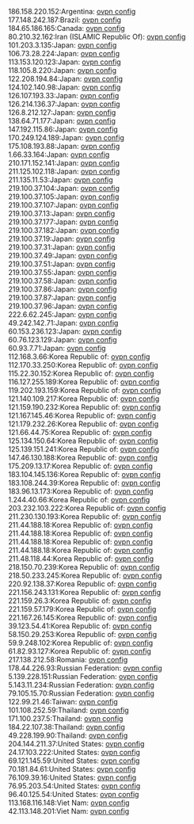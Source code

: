 186.158.220.152:Argentina: [ovpn config](vpn/186_158_220_152.ovpn)  
177.148.242.187:Brazil: [ovpn config](vpn/177_148_242_187.ovpn)  
184.65.186.165:Canada: [ovpn config](vpn/184_65_186_165.ovpn)  
80.210.32.162:Iran (ISLAMIC Republic Of): [ovpn config](vpn/80_210_32_162.ovpn)  
101.203.3.135:Japan: [ovpn config](vpn/101_203_3_135.ovpn)  
106.73.28.224:Japan: [ovpn config](vpn/106_73_28_224.ovpn)  
113.153.120.123:Japan: [ovpn config](vpn/113_153_120_123.ovpn)  
118.105.8.220:Japan: [ovpn config](vpn/118_105_8_220.ovpn)  
122.208.194.84:Japan: [ovpn config](vpn/122_208_194_84.ovpn)  
124.102.140.98:Japan: [ovpn config](vpn/124_102_140_98.ovpn)  
126.107.193.33:Japan: [ovpn config](vpn/126_107_193_33.ovpn)  
126.214.136.37:Japan: [ovpn config](vpn/126_214_136_37.ovpn)  
126.8.212.127:Japan: [ovpn config](vpn/126_8_212_127.ovpn)  
138.64.71.177:Japan: [ovpn config](vpn/138_64_71_177.ovpn)  
147.192.115.86:Japan: [ovpn config](vpn/147_192_115_86.ovpn)  
170.249.124.189:Japan: [ovpn config](vpn/170_249_124_189.ovpn)  
175.108.193.88:Japan: [ovpn config](vpn/175_108_193_88.ovpn)  
1.66.33.164:Japan: [ovpn config](vpn/1_66_33_164.ovpn)  
210.171.152.141:Japan: [ovpn config](vpn/210_171_152_141.ovpn)  
211.125.102.118:Japan: [ovpn config](vpn/211_125_102_118.ovpn)  
211.135.11.53:Japan: [ovpn config](vpn/211_135_11_53.ovpn)  
219.100.37.104:Japan: [ovpn config](vpn/219_100_37_104.ovpn)  
219.100.37.105:Japan: [ovpn config](vpn/219_100_37_105.ovpn)  
219.100.37.107:Japan: [ovpn config](vpn/219_100_37_107.ovpn)  
219.100.37.13:Japan: [ovpn config](vpn/219_100_37_13.ovpn)  
219.100.37.177:Japan: [ovpn config](vpn/219_100_37_177.ovpn)  
219.100.37.182:Japan: [ovpn config](vpn/219_100_37_182.ovpn)  
219.100.37.19:Japan: [ovpn config](vpn/219_100_37_19.ovpn)  
219.100.37.31:Japan: [ovpn config](vpn/219_100_37_31.ovpn)  
219.100.37.49:Japan: [ovpn config](vpn/219_100_37_49.ovpn)  
219.100.37.51:Japan: [ovpn config](vpn/219_100_37_51.ovpn)  
219.100.37.55:Japan: [ovpn config](vpn/219_100_37_55.ovpn)  
219.100.37.58:Japan: [ovpn config](vpn/219_100_37_58.ovpn)  
219.100.37.86:Japan: [ovpn config](vpn/219_100_37_86.ovpn)  
219.100.37.87:Japan: [ovpn config](vpn/219_100_37_87.ovpn)  
219.100.37.96:Japan: [ovpn config](vpn/219_100_37_96.ovpn)  
222.6.62.245:Japan: [ovpn config](vpn/222_6_62_245.ovpn)  
49.242.142.71:Japan: [ovpn config](vpn/49_242_142_71.ovpn)  
60.153.236.123:Japan: [ovpn config](vpn/60_153_236_123.ovpn)  
60.76.123.129:Japan: [ovpn config](vpn/60_76_123_129.ovpn)  
60.93.7.71:Japan: [ovpn config](vpn/60_93_7_71.ovpn)  
112.168.3.66:Korea Republic of: [ovpn config](vpn/112_168_3_66.ovpn)  
112.170.33.250:Korea Republic of: [ovpn config](vpn/112_170_33_250.ovpn)  
115.22.30.152:Korea Republic of: [ovpn config](vpn/115_22_30_152.ovpn)  
116.127.255.189:Korea Republic of: [ovpn config](vpn/116_127_255_189.ovpn)  
119.202.193.159:Korea Republic of: [ovpn config](vpn/119_202_193_159.ovpn)  
121.140.109.217:Korea Republic of: [ovpn config](vpn/121_140_109_217.ovpn)  
121.159.190.232:Korea Republic of: [ovpn config](vpn/121_159_190_232.ovpn)  
121.167.145.46:Korea Republic of: [ovpn config](vpn/121_167_145_46.ovpn)  
121.179.232.26:Korea Republic of: [ovpn config](vpn/121_179_232_26.ovpn)  
121.66.44.75:Korea Republic of: [ovpn config](vpn/121_66_44_75.ovpn)  
125.134.150.64:Korea Republic of: [ovpn config](vpn/125_134_150_64.ovpn)  
125.139.151.241:Korea Republic of: [ovpn config](vpn/125_139_151_241.ovpn)  
147.46.130.188:Korea Republic of: [ovpn config](vpn/147_46_130_188.ovpn)  
175.209.13.17:Korea Republic of: [ovpn config](vpn/175_209_13_17.ovpn)  
183.104.145.136:Korea Republic of: [ovpn config](vpn/183_104_145_136.ovpn)  
183.108.244.39:Korea Republic of: [ovpn config](vpn/183_108_244_39.ovpn)  
183.96.13.173:Korea Republic of: [ovpn config](vpn/183_96_13_173.ovpn)  
1.244.40.66:Korea Republic of: [ovpn config](vpn/1_244_40_66.ovpn)  
203.232.103.222:Korea Republic of: [ovpn config](vpn/203_232_103_222.ovpn)  
211.230.130.193:Korea Republic of: [ovpn config](vpn/211_230_130_193.ovpn)  
211.44.188.18:Korea Republic of: [ovpn config](vpn/211_44_188_18.ovpn)  
211.44.188.18:Korea Republic of: [ovpn config](vpn/211_44_188_18.ovpn)  
211.44.188.18:Korea Republic of: [ovpn config](vpn/211_44_188_18.ovpn)  
211.44.188.18:Korea Republic of: [ovpn config](vpn/211_44_188_18.ovpn)  
211.48.118.44:Korea Republic of: [ovpn config](vpn/211_48_118_44.ovpn)  
218.150.70.239:Korea Republic of: [ovpn config](vpn/218_150_70_239.ovpn)  
218.50.233.245:Korea Republic of: [ovpn config](vpn/218_50_233_245.ovpn)  
220.92.138.37:Korea Republic of: [ovpn config](vpn/220_92_138_37.ovpn)  
221.156.243.131:Korea Republic of: [ovpn config](vpn/221_156_243_131.ovpn)  
221.159.26.3:Korea Republic of: [ovpn config](vpn/221_159_26_3.ovpn)  
221.159.57.179:Korea Republic of: [ovpn config](vpn/221_159_57_179.ovpn)  
221.167.26.145:Korea Republic of: [ovpn config](vpn/221_167_26_145.ovpn)  
39.123.54.41:Korea Republic of: [ovpn config](vpn/39_123_54_41.ovpn)  
58.150.29.253:Korea Republic of: [ovpn config](vpn/58_150_29_253.ovpn)  
59.9.248.102:Korea Republic of: [ovpn config](vpn/59_9_248_102.ovpn)  
61.82.93.127:Korea Republic of: [ovpn config](vpn/61_82_93_127.ovpn)  
217.138.212.58:Romania: [ovpn config](vpn/217_138_212_58.ovpn)  
178.44.226.93:Russian Federation: [ovpn config](vpn/178_44_226_93.ovpn)  
5.139.228.151:Russian Federation: [ovpn config](vpn/5_139_228_151.ovpn)  
5.143.11.234:Russian Federation: [ovpn config](vpn/5_143_11_234.ovpn)  
79.105.15.70:Russian Federation: [ovpn config](vpn/79_105_15_70.ovpn)  
122.99.21.46:Taiwan: [ovpn config](vpn/122_99_21_46.ovpn)  
101.108.252.59:Thailand: [ovpn config](vpn/101_108_252_59.ovpn)  
171.100.237.5:Thailand: [ovpn config](vpn/171_100_237_5.ovpn)  
184.22.107.38:Thailand: [ovpn config](vpn/184_22_107_38.ovpn)  
49.228.199.90:Thailand: [ovpn config](vpn/49_228_199_90.ovpn)  
204.144.211.37:United States: [ovpn config](vpn/204_144_211_37.ovpn)  
24.17.103.222:United States: [ovpn config](vpn/24_17_103_222.ovpn)  
69.121.145.59:United States: [ovpn config](vpn/69_121_145_59.ovpn)  
70.181.84.61:United States: [ovpn config](vpn/70_181_84_61.ovpn)  
76.109.39.16:United States: [ovpn config](vpn/76_109_39_16.ovpn)  
76.95.203.54:United States: [ovpn config](vpn/76_95_203_54.ovpn)  
96.40.125.54:United States: [ovpn config](vpn/96_40_125_54.ovpn)  
113.168.116.148:Viet Nam: [ovpn config](vpn/113_168_116_148.ovpn)  
42.113.148.201:Viet Nam: [ovpn config](vpn/42_113_148_201.ovpn)  
